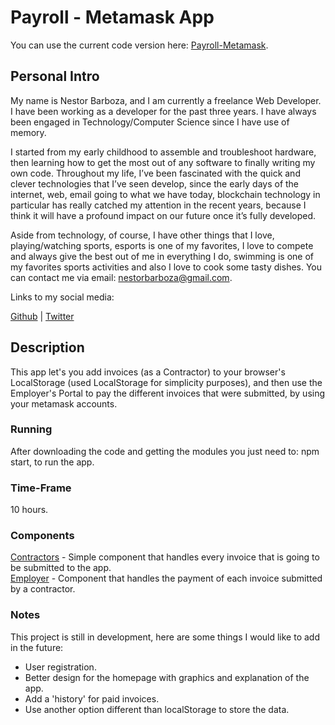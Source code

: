 # Payroll - Metamask App

You can use the current code version here: [Payroll-Metamask](https://payroll-metamask.herokuapp.com/).

## Personal Intro

My name is Nestor Barboza, and I am currently a freelance Web Developer. I have been working as a developer for the past three years. I have always been engaged in Technology/Computer Science since I have use of memory. 

I started from my early childhood to assemble and troubleshoot hardware, then learning how to get the most out of any software to finally writing my own code. Throughout my life, I’ve been fascinated with the quick and clever technologies that I’ve seen develop, since the early days of the internet, web, email going to what we have today, blockchain technology in particular has really catched my attention in the recent years, because I think it will have a profound impact on our future once it’s fully developed.

Aside from technology, of course, I have other things that I love, playing/watching sports, esports is one of my favorites, I love to compete and always give the best out of me in everything I do, swimming is one of my favorites sports activities and also I love to cook some tasty dishes.
You can contact me via email: nestorbarboza@gmail.com.
 

Links to my social media:

[Github](https://github.com/nestorbe) |
[Twitter](https://twitter.com/nestorbe)

## Description

This app let's you add invoices (as a Contractor) to your browser's LocalStorage (used LocalStorage for simplicity purposes), and then use the Employer's Portal to pay the different invoices that were submitted, by using your metamask accounts.

### Running

After downloading the code and getting the modules you just need to: npm start, to run the app.

### Time-Frame

10 hours.

### Components
[Contractors](/src/containers/Contractors.tsx) - Simple component that handles every invoice that is going to be submitted to the app.  
[Employer](/src/containers/Employer.tsx) - Component that handles the payment of each invoice submitted by a contractor.
 

### Notes
This project is still in development, here are some things I would like to add in the future:

- User registration.
- Better design for the homepage with graphics and explanation of the app.
- Add a 'history' for paid invoices.
- Use another option different than localStorage to store the data.
